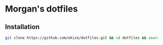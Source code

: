# Morgan's dotfiles

## Installation

```bash
git clone https://github.com/okize/dotfiles.git && cd dotfiles && source bootstrap.sh
```